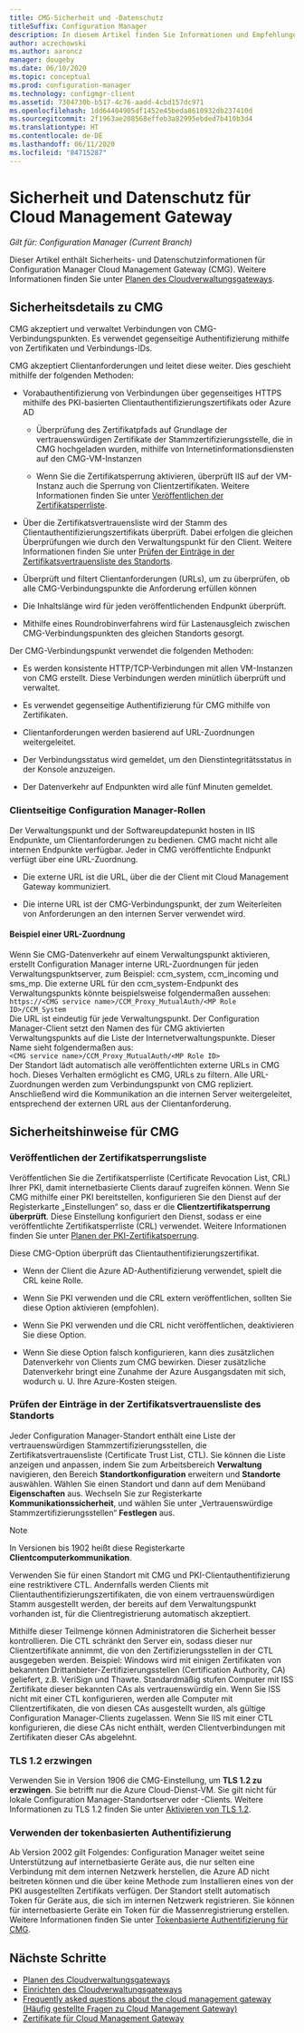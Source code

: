 ```yaml
---
title: CMG-Sicherheit und -Datenschutz
titleSuffix: Configuration Manager
description: In diesem Artikel finden Sie Informationen und Empfehlungen zur Sicherheit und Datenschutz für Cloud Management Gateway.
author: aczechowski
ms.author: aaroncz
manager: dougeby
ms.date: 06/10/2020
ms.topic: conceptual
ms.prod: configuration-manager
ms.technology: configmgr-client
ms.assetid: 7304730b-b517-4c76-aadd-4cbd157dc971
ms.openlocfilehash: 1dd64404905df1452e45beda8610932db237410d
ms.sourcegitcommit: 2f1963ae208568effeb3a82995ebded7b410b3d4
ms.translationtype: HT
ms.contentlocale: de-DE
ms.lasthandoff: 06/11/2020
ms.locfileid: "84715287"
---
```

# <a name="security-and-privacy-for-the-cloud-management-gateway"></a>Sicherheit und Datenschutz für Cloud Management Gateway

*Gilt für: Configuration Manager (Current Branch)*

Dieser Artikel enthält Sicherheits- und Datenschutzinformationen für Configuration Manager Cloud Management Gateway (CMG). Weitere Informationen finden Sie unter [Planen des Cloudverwaltungsgateways](plan-cloud-management-gateway.md).

## <a name="cmg-security-details"></a>Sicherheitsdetails zu CMG

CMG akzeptiert und verwaltet Verbindungen von CMG-Verbindungspunkten. Es verwendet gegenseitige Authentifizierung mithilfe von Zertifikaten und Verbindungs-IDs.

CMG akzeptiert Clientanforderungen und leitet diese weiter. Dies geschieht mithilfe der folgenden Methoden:

- Vorabauthentifizierung von Verbindungen über gegenseitiges HTTPS mithilfe des PKI-basierten Clientauthentifizierungszertifikats oder Azure AD

  - Überprüfung des Zertifikatpfads auf Grundlage der vertrauenswürdigen Zertifikate der Stammzertifizierungsstelle, die in CMG hochgeladen wurden, mithilfe von Internetinformationsdiensten auf den CMG-VM-Instanzen

  - Wenn Sie die Zertifikatsperrung aktivieren, überprüft IIS auf der VM-Instanz auch die Sperrung von Clientzertifikaten. Weitere Informationen finden Sie unter [Veröffentlichen der Zertifikatsperrliste](#bkmk_crl).

- Über die Zertifikatsvertrauensliste wird der Stamm des Clientauthentifizierungszertifikats überprüft. Dabei erfolgen die gleichen Überprüfungen wie durch den Verwaltungspunkt für den Client. Weitere Informationen finden Sie unter [Prüfen der Einträge in der Zertifikatsvertrauensliste des Standorts](#bkmk_ctl).

- Überprüft und filtert Clientanforderungen (URLs), um zu überprüfen, ob alle CMG-Verbindungspunkte die Anforderung erfüllen können  

- Die Inhaltslänge wird für jeden veröffentlichenden Endpunkt überprüft.

- Mithilfe eines Roundrobinverfahrens wird für Lastenausgleich zwischen CMG-Verbindungspunkten des gleichen Standorts gesorgt.

Der CMG-Verbindungspunkt verwendet die folgenden Methoden:

- Es werden konsistente HTTP/TCP-Verbindungen mit allen VM-Instanzen von CMG erstellt. Diese Verbindungen werden minütlich überprüft und verwaltet.

- Es verwendet gegenseitige Authentifizierung für CMG mithilfe von Zertifikaten.

- Clientanforderungen werden basierend auf URL-Zuordnungen weitergeleitet.

- Der Verbindungsstatus wird gemeldet, um den Dienstintegritätsstatus in der Konsole anzuzeigen.

- Der Datenverkehr auf Endpunkten wird alle fünf Minuten gemeldet.

### <a name="configuration-manager-client-facing-roles"></a>Clientseitige Configuration Manager-Rollen

Der Verwaltungspunkt und der Softwareupdatepunkt hosten in IIS Endpunkte, um Clientanforderungen zu bedienen. CMG macht nicht alle internen Endpunkte verfügbar. Jeder in CMG veröffentlichte Endpunkt verfügt über eine URL-Zuordnung.

- Die externe URL ist die URL, über die der Client mit Cloud Management Gateway kommuniziert.

- Die interne URL ist der CMG-Verbindungspunkt, der zum Weiterleiten von Anforderungen an den internen Server verwendet wird.

#### <a name="url-mapping-example"></a>Beispiel einer URL-Zuordnung

Wenn Sie CMG-Datenverkehr auf einem Verwaltungspunkt aktivieren, erstellt Configuration Manager interne URL-Zuordnungen für jeden Verwaltungspunktserver, zum Beispiel: ccm_system, ccm_incoming und sms_mp. Die externe URL für den ccm_system-Endpunkt des Verwaltungspunkts könnte beispielsweise folgendermaßen aussehen:  
`https://<CMG service name>/CCM_Proxy_MutualAuth/<MP Role ID>/CCM_System`  
Die URL ist eindeutig für jede Verwaltungspunkt. Der Configuration Manager-Client setzt den Namen des für CMG aktivierten Verwaltungspunkts auf die Liste der Internetverwaltungspunkte. Dieser Name sieht folgendermaßen aus:  
`<CMG service name>/CCM_Proxy_MutualAuth/<MP Role ID>`  
Der Standort lädt automatisch alle veröffentlichten externe URLs in CMG hoch. Dieses Verhalten ermöglicht es CMG, URLs zu filtern. Alle URL-Zuordnungen werden zum Verbindungspunkt von CMG repliziert. Anschließend wird die Kommunikation an die internen Server weitergeleitet, entsprechend der externen URL aus der Clientanforderung.

## <a name="security-guidance-for-cmg"></a>Sicherheitshinweise für CMG

<a name="bkmk_crl"></a>

### <a name="publish-the-certificate-revocation-list"></a>Veröffentlichen der Zertifikatsperrungsliste

Veröffentlichen Sie die Zertifikatsperrliste (Certificate Revocation List, CRL) Ihrer PKI, damit internetbasierte Clients darauf zugreifen können. Wenn Sie CMG mithilfe einer PKI bereitstellen, konfigurieren Sie den Dienst auf der Registerkarte „Einstellungen“ so, dass er die **Clientzertifikatsperrung überprüft**. Diese Einstellung konfiguriert den Dienst, sodass er eine veröffentlichte Zertifikatsperrliste (CRL) verwendet. Weitere Informationen finden Sie unter [Planen der PKI-Zertifikatsperrung](../../../plan-design/security/plan-for-security.md#BKMK_PlanningForCRLs).

Diese CMG-Option überprüft das Clientauthentifizierungszertifikat.

- Wenn der Client die Azure AD-Authentifizierung verwendet, spielt die CRL keine Rolle.

- Wenn Sie PKI verwenden und die CRL extern veröffentlichen, sollten Sie diese Option aktivieren (empfohlen).

- Wenn Sie PKI verwenden und die CRL nicht veröffentlichen, deaktivieren Sie diese Option.

- Wenn Sie diese Option falsch konfigurieren, kann dies zusätzlichen Datenverkehr von Clients zum CMG bewirken. Dieser zusätzliche Datenverkehr bringt eine Zunahme der Azure Ausgangsdaten mit sich, wodurch u. U. Ihre Azure-Kosten steigen.<!-- SCCMDocs#1434 -->

<a name="bkmk_ctl"></a>

### <a name="review-entries-in-the-sites-certificate-trust-list"></a>Prüfen der Einträge in der Zertifikatsvertrauensliste des Standorts

<!--503739-->
Jeder Configuration Manager-Standort enthält eine Liste der vertrauenswürdigen Stammzertifizierungsstellen, die Zertifikatsvertrauensliste (Certificate Trust List, CTL). Sie können die Liste anzeigen und anpassen, indem Sie zum Arbeitsbereich **Verwaltung** navigieren, den Bereich **Standortkonfiguration** erweitern und **Standorte** auswählen. Wählen Sie einen Standort und dann auf dem Menüband **Eigenschaften** aus. Wechseln Sie zur Registerkarte **Kommunikationssicherheit**, und wählen Sie unter „Vertrauenswürdige Stammzertifizierungsstellen“ **Festlegen** aus.

> [!Note]
> In Versionen bis 1902 heißt diese Registerkarte **Clientcomputerkommunikation**.<!-- SCCMDocs#1645 -->

Verwenden Sie für einen Standort mit CMG und PKI-Clientauthentifizierung eine restriktivere CTL. Andernfalls werden Clients mit Clientauthentifizierungszertifikaten, die von einem vertrauenswürdigen Stamm ausgestellt werden, der bereits auf dem Verwaltungspunkt vorhanden ist, für die Clientregistrierung automatisch akzeptiert.

Mithilfe dieser Teilmenge können Administratoren die Sicherheit besser kontrollieren. Die CTL schränkt den Server ein, sodass dieser nur Clientzertifikate annimmt, die von den Zertifizierungsstellen in der CTL ausgegeben werden. Beispiel: Windows wird mit einigen Zertifikaten von bekannten Drittanbieter-Zertifizierungsstellen (Certification Authority, CA) geliefert, z.B. VeriSign und Thawte. Standardmäßig stufen Computer mit ISS Zertifikate dieser bekannten CAs als vertrauenswürdig ein. Wenn Sie ISS nicht mit einer CTL konfigurieren, werden alle Computer mit Clientzertifikaten, die von diesen CAs ausgestellt wurden, als gültige Configuration Manager-Clients zugelassen. Wenn Sie IIS mit einer CTL konfigurieren, die diese CAs nicht enthält, werden Clientverbindungen mit Zertifikaten dieser CAs abgelehnt.

### <a name="enforce-tls-12"></a><a name="bkmk_tls"></a> TLS 1.2 erzwingen

<!-- SCCMDocs-pr#4021 -->

Verwenden Sie in Version 1906 die CMG-Einstellung, um **TLS 1.2 zu erzwingen**. Sie betrifft nur die Azure Cloud-Dienst-VM. Sie gilt nicht für lokale Configuration Manager-Standortserver oder -Clients. Weitere Informationen zu TLS 1.2 finden Sie unter [Aktivieren von TLS 1.2](../../../plan-design/security/enable-tls-1-2.md).

### <a name="use-token-based-authentication"></a>Verwenden der tokenbasierten Authentifizierung

Ab Version 2002 gilt Folgendes:<!--5686290--> Configuration Manager weitet seine Unterstützung auf internetbasierte Geräte aus, die nur selten eine Verbindung mit dem internen Netzwerk herstellen, die Azure AD nicht beitreten können und die über keine Methode zum Installieren eines von der PKI ausgestellten Zertifikats verfügen. Der Standort stellt automatisch Token für Geräte aus, die sich im internen Netzwerk registrieren. Sie können für internetbasierte Geräte ein Token für die Massenregistrierung erstellen. Weitere Informationen finden Sie unter [Tokenbasierte Authentifizierung für CMG](../../deploy/deploy-clients-cmg-token.md).<!-- SCCMDocs#2331 -->

## <a name="next-steps"></a>Nächste Schritte

- [Planen des Cloudverwaltungsgateways](plan-cloud-management-gateway.md)
- [Einrichten des Cloudverwaltungsgateways](setup-cloud-management-gateway.md)
- [Frequently asked questions about the cloud management gateway (Häufig gestellte Fragen zu Cloud Management Gateway)](cloud-management-gateway-faq.md)
- [Zertifikate für Cloud Management Gateway](certificates-for-cloud-management-gateway.md)
